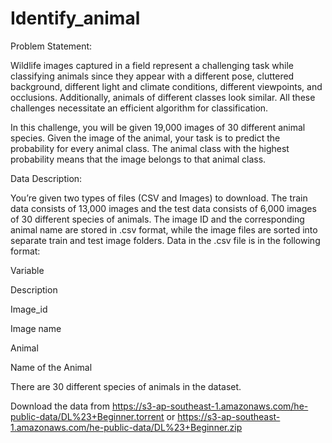 # Identify_animal
Problem Statement:

Wildlife images captured in a field represent a challenging task while classifying animals since they appear with a different pose, cluttered background, different light and climate conditions, different viewpoints, and occlusions. Additionally, animals of different classes look similar. All these challenges necessitate an efficient algorithm for classification.

In this challenge, you will be given 19,000 images of 30 different animal species. Given the image of the animal, your task is to predict the probability for every animal class. The animal class with the highest probability means that the image belongs to that animal class.

Data Description:

You’re given two types of files (CSV and Images) to download. The train data consists of 13,000 images and the test data consists of 6,000 images of 30 different species of animals. The image ID and the corresponding animal name are stored in .csv format, while the image files are sorted into separate train and test image folders. Data in the .csv file is in the following format:

Variable

Description

Image_id

Image name

Animal

Name of the Animal

There are 30 different species of animals in the dataset.

Download the data from https://s3-ap-southeast-1.amazonaws.com/he-public-data/DL%23+Beginner.torrent or
https://s3-ap-southeast-1.amazonaws.com/he-public-data/DL%23+Beginner.zip
